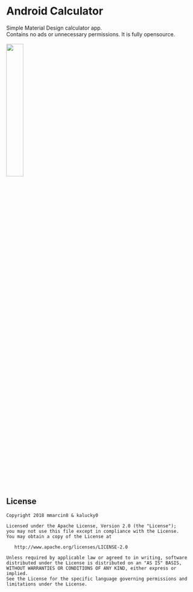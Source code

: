 # Android Calculator
Simple Material Design calculator app.<br>
Contains no ads or unnecessary permissions. It is fully opensource.<br>
<br>
<img src="https://i.imgur.com/gjRk70D.png" width="30%"/>

License
-------
    Copyright 2018 mmarcin8 & kalucky0
    
    Licensed under the Apache License, Version 2.0 (the "License");
    you may not use this file except in compliance with the License.
    You may obtain a copy of the License at
    
       http://www.apache.org/licenses/LICENSE-2.0
    
    Unless required by applicable law or agreed to in writing, software
    distributed under the License is distributed on an "AS IS" BASIS,
    WITHOUT WARRANTIES OR CONDITIONS OF ANY KIND, either express or implied.
    See the License for the specific language governing permissions and
    limitations under the License.
